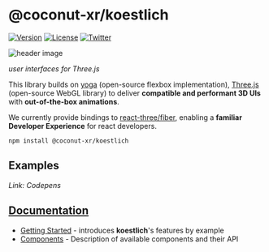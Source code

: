# @coconut-xr/koestlich

[![Version](https://img.shields.io/npm/v/koestlich?style=flat-square)](https://npmjs.com/package/coconut-xr/koestlich)
[![License](https://img.shields.io/apm/l/koestlich?style=flat-square)](https://npmjs.com/package/coconut-xr/koestlich)
[![Twitter](https://img.shields.io/twitter/follow/BelaBohlender?style=flat-square)](https://twitter.com/BelaBohlender)

![header image](./koestlich-header.jpg)

_user interfaces for Three.js_

This library builds on [yoga](https://github.com/facebook/yoga) (open-source flexbox implementation), [Three.js](https://github.com/mrdoob/three.js) (open-source WebGL library) to deliver **compatible and performant 3D UIs** with **out-of-the-box animations**.

We currently provide bindings to [react-three/fiber](https://github.com/pmndrs/react-three-fiber), enabling a **familiar Developer Experience** for react developers.

`npm install @coconut-xr/koestlich`

## Examples

*Link: Codepens*

## [Documentation]()

* [Getting Started]() - introduces **koestlich**'s features by example
* [Components]() - Description of available components and their API